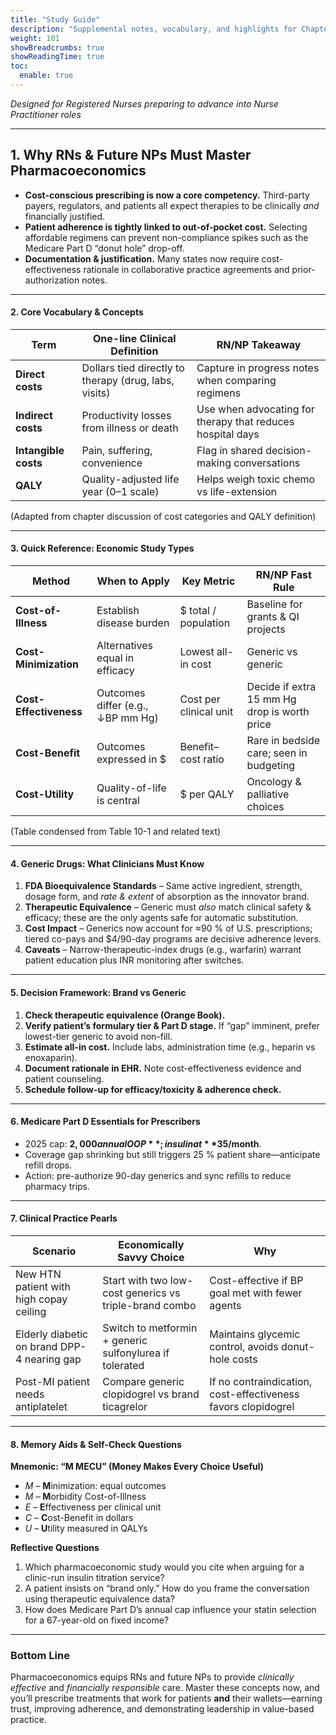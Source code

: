 ```yaml
---
title: "Study Guide"
description: "Supplemental notes, vocabulary, and highlights for Chapter 10."
weight: 101
showBreadcrumbs: true
showReadingTime: true
toc:
  enable: true
---
```


*Designed for Registered Nurses preparing to advance into Nurse Practitioner roles*

---

## 1. Why RNs & Future NPs Must Master Pharmacoeconomics

- **Cost-conscious prescribing is now a core competency.** Third-party payers, regulators, and patients all expect therapies to be clinically *and* financially justified.
- **Patient adherence is tightly linked to out-of-pocket cost.** Selecting affordable regimens can prevent non-compliance spikes such as the Medicare Part D “donut hole” drop-off.
- **Documentation & justification.** Many states now require cost-effectiveness rationale in collaborative practice agreements and prior-authorization notes.

* * *

#### 2. Core Vocabulary & Concepts

| Term | One-line Clinical Definition | RN/NP Takeaway |
| --- | --- | --- |
| **Direct costs** | Dollars tied directly to therapy (drug, labs, visits) | Capture in progress notes when comparing regimens |
| **Indirect costs** | Productivity losses from illness or death | Use when advocating for therapy that reduces hospital days |
| **Intangible costs** | Pain, suffering, convenience | Flag in shared decision-making conversations |
| **QALY** | Quality-adjusted life year (0–1 scale) | Helps weigh toxic chemo vs life-extension |

(Adapted from chapter discussion of cost categories and QALY definition) 

* * *

#### 3. Quick Reference: Economic Study Types

| Method | When to Apply | Key Metric | RN/NP Fast Rule |
| --- | --- | --- | --- |
| **Cost-of-Illness** | Establish disease burden | $ total / population | Baseline for grants & QI projects |
| **Cost-Minimization** | Alternatives equal in efficacy | Lowest all-in cost | Generic vs generic |
| **Cost-Effectiveness** | Outcomes differ (e.g., ↓BP mm Hg) | Cost per clinical unit | Decide if extra 15 mm Hg drop is worth price |
| **Cost-Benefit** | Outcomes expressed in $ | Benefit–cost ratio | Rare in bedside care; seen in budgeting |
| **Cost-Utility** | Quality-of-life is central | $ per QALY | Oncology & palliative choices |

(Table condensed from Table 10-1 and related text) 

* * *

#### 4. Generic Drugs: What Clinicians Must Know

1. **FDA Bioequivalence Standards** – Same active ingredient, strength, dosage form, and *rate & extent* of absorption as the innovator brand.
2. **Therapeutic Equivalence** – Generic must *also* match clinical safety & efficacy; these are the only agents safe for automatic substitution.
3. **Cost Impact** – Generics now account for ≈90 % of U.S. prescriptions; tiered co-pays and $4/90-day programs are decisive adherence levers.
4. **Caveats** – Narrow-therapeutic-index drugs (e.g., warfarin) warrant patient education plus INR monitoring after switches.

* * *

#### 5. Decision Framework: Brand vs Generic

1. **Check therapeutic equivalence (Orange Book).**
2. **Verify patient’s formulary tier & Part D stage.** If “gap” imminent, prefer lowest-tier generic to avoid non-fill.
3. **Estimate all-in cost.** Include labs, administration time (e.g., heparin vs enoxaparin).
4. **Document rationale in EHR.** Note cost-effectiveness evidence and patient counseling.
5. **Schedule follow-up for efficacy/toxicity & adherence check.**

* * *

#### 6. Medicare Part D Essentials for Prescribers

- 2025 cap: **$2,000 annual OOP**; insulin at **$35/month**.
- Coverage gap shrinking but still triggers 25 % patient share—anticipate refill drops.
- Action: pre-authorize 90-day generics and sync refills to reduce pharmacy trips.

* * *

#### 7. Clinical Practice Pearls

| Scenario | Economically Savvy Choice | Why |
| --- | --- | --- |
| New HTN patient with high copay ceiling | Start with two low-cost generics vs triple-brand combo | Cost-effective if BP goal met with fewer agents |
| Elderly diabetic on brand DPP-4 nearing gap | Switch to metformin + generic sulfonylurea if tolerated | Maintains glycemic control, avoids donut-hole costs |
| Post-MI patient needs antiplatelet | Compare generic clopidogrel vs brand ticagrelor | If no contraindication, cost-effectiveness favors clopidogrel |

* * *

#### 8. Memory Aids & Self-Check Questions

**Mnemonic: “M MECU” (Money Makes Every Choice Useful)**

- *M* – **M**inimization: equal outcomes
- *M* – **M**orbidity Cost-of-Illness
- *E* – **E**ffectiveness per clinical unit
- *C* – **C**ost-Benefit in dollars
- *U* – **U**tility measured in QALYs

**Reflective Questions**

1. Which pharmacoeconomic study would you cite when arguing for a clinic-run insulin titration service?
2. A patient insists on “brand only.” How do you frame the conversation using therapeutic equivalence data?
3. How does Medicare Part D’s annual cap influence your statin selection for a 67-year-old on fixed income?

* * *

### Bottom Line

Pharmacoeconomics equips RNs and future NPs to provide *clinically effective* and *financially responsible* care. Master these concepts now, and you’ll prescribe treatments that work for patients **and** their wallets—earning trust, improving adherence, and demonstrating leadership in value-based practice.